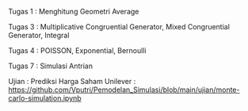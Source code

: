 Tugas 1 : Menghitung Geometri Average

Tugas 3 : Multiplicative Congruential Generator, Mixed Congruential Generator, Integral

Tugas 4 : POISSON, Exponential, Bernoulli

Tugas 7 : Simulasi Antrian

Ujian : Prediksi Harga Saham Unilever : https://github.com/Vputri/Pemodelan_Simulasi/blob/main/ujian/monte-carlo-simulation.ipynb
